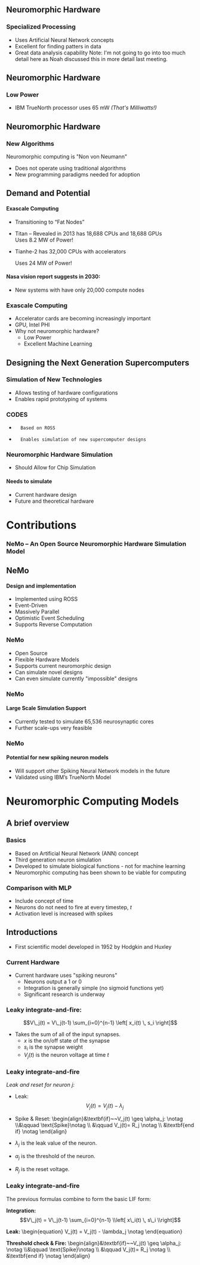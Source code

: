 ## Neuromorphic Hardware
### Specialized Processing

- Uses Artificial Neural Network concepts
- Excellent for finding patters in data
- Great data analysis capability
Note:
I'm not going to go into too much detail here as Noah discussed this in more detail last meeting.


## Neuromorphic Hardware
### Low Power

- IBM TrueNorth processor uses 65 mW
	*(That's Milliwatts!)*


## Neuromorphic Hardware
### New Algorithms
Neuromorphic computing is "Non von Neumann"
- Does not operate using traditional algorithms
- New programming paradigms needed for adoption


## Demand and Potential
#### Exascale Computing
-	Transitioning to “Fat Nodes”
-	Titan – Revealed in 2013 has 18,688 CPUs and 18,688 GPUs        
    Uses 8.2 MW of Power!
-   Tianhe-2 has 32,000 CPUs with accelerators

    Uses 24 MW of Power!  
#### Nasa vision report suggests in 2030:
-   New systems with have only 20,000 compute nodes


### Exascale Computing
-   Accelerator cards are becoming increasingly important
-   GPU, Intel PHI
-   Why not neuromorphic hardware?
       - Low Power
       - Excellent Machine Learning



## Designing the Next Generation Supercomputers


### Simulation of New Technologies
-   Allows testing of hardware configurations
-   Enables rapid prototyping of systems

### CODES
-		Based on ROSS
-		Enables simulation of new supercomputer designs


### Neuromorphic Hardware Simulation
-   Should Allow for Chip Simulation
#### Needs to simulate
-   Current hardware design
-   Future and theoretical hardware




# Contributions
### NeMo – An Open Source Neuromorphic Hardware Simulation Model


## NeMo
#### Design and implementation
-   Implemented using ROSS
-   Event-Driven
-   Massively Parallel
-   Optimistic Event Scheduling
-   Supports Reverse Computation


### NeMo
-	Open Source
-	Flexible Hardware Models
-   Supports current neuromorphic design
-   Can simulate novel designs
-   Can even simulate currently "impossible" designs


### NeMo
#### Large Scale Simulation Support
-   Currently tested to simulate 65,536 neurosynaptic cores
-   Further scale-ups very feasible


### NeMo
#### Potential for new spiking neuron models
-   Will support other Spiking Neural Network models in the future
-   Validated using IBM’s TrueNorth Model



# Neuromorphic Computing Models
## A brief overview


### Basics
-	Based on Artificial Neural Network (ANN) concept
-	Third generation neuron simulation
- Developed to simulate biological functions - not for machine learning
- Neuromorphic computing has been shown to be viable for computing

### Comparison with MLP
- Include concept of time
- Neurons do not need to fire at every timestep, $t$
- Activation level is increased with spikes

## Introductions
-	First scientific model developed in 1952 by Hodgkin and Huxley


### Current Hardware
- Current hardware uses "spiking neurons"
	- Neurons output a 1 or 0
	- Integration is generally simple (no sigmoid functions yet)
	- Significant research is underway


### Leaky integrate-and-fire:
$$V\_j(t) =  V\_j(t-1) \sum_{i=0}^{n-1} \left[ x_i(t) \, s_i \right]$$

- Takes the sum of all of the input synapses.
	- $x$ is the on/off state of the synapse
	- $s_i$ is the synapse weight
	- $V_j(t)$ is the neuron voltage at time $t$


### Leaky integrate-and-fire
*Leak and reset for neuron $j$:*

- Leak: <!-- .element: class="fragment roll-in visible current-fragment" data-fragment-index="1" -->
$$V_j(t) = V_j(t) - \lambda_j $$
- Spike & Reset: <!-- .element: class="fragment roll-in visible current-fragment" data-fragment-index="3" -->
\begin{align}&\textbf{if}~~V\_j(t) \geq \alpha\_j: \notag \\\\&\qquad \text{Spike}\notag \\\\ &\qquad V\_j(t)= R\_j \notag \\\\ &\textbf{end if} \notag \end{align}

- $\lambda_j$ is the leak value of the neuron.  <!-- .element: class="fragment roll-in visible current-fragment" data-fragment-index="1" -->
- $\alpha_j$ is the threshold of the neuron. <!-- .element: class="fragment roll-in visible current-fragment" data-fragment-index="3" -->
- $R_j$ is the reset voltage. <!-- .element: class="fragment roll-in visible current-fragment" data-fragment-index="3" -->


### Leaky integrate-and-fire
The previous formulas combine to form the basic LIF form:

**Integration:**
$$V\_j(t) =  V\_j(t-1) \sum_{i=0}^{n-1} \\left[ x\_i(t) \, s\_i \\right]$$

**Leak:**
\begin{equation}
        V_j(t) = V_j(t) - \lambda_j   \notag
\end{equation}

**Threshold check & Fire:**
\begin{align}&\textbf{if}~~V\_j(t) \geq \alpha\_j: \notag \\\\&\qquad \text{Spike}\notag \\\\ &\qquad V\_j(t)= R\_j \notag \\\\ &\textbf{end if} \notag \end{align}
